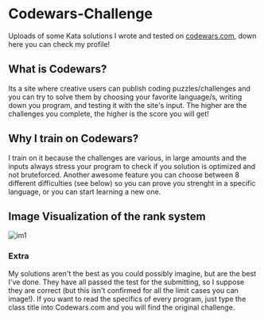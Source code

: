 # Codewars-Challenge
Uploads of some Kata solutions I wrote and tested on [codewars.com](codewars.com), down here you can check my profile!

[](https://www.codewars.com/users/CristhianPeverelli/badges/large)

## What is Codewars?
Its a site where creative users can publish coding puzzles/challenges and you can try to solve them by choosing your favorite language/s, writing down you program, and testing it with the site's input. The higher are the challenges you complete, the higher is the score you will get! 

## Why I train on Codewars?
I train on it because the challenges are various, in large amounts and the inputs always stress your program to check if you solution is optimized and not bruteforced. Another awesome feature you can choose between 8 different difficulties (see below) so you can prove you strenght in a specific language, or you can start learning a new one.

## Image Visualization of the rank system
![im1](https://user-images.githubusercontent.com/74914029/195337785-6443bf2f-aac5-4607-abaf-17515a5cbf77.png)

### Extra
My solutions aren't the best as you could possibly imagine, but are the best I've done. They have all passed the test for the submitting, so I suppose they are correct (but this isn't confirmed for all the limit cases you can image!).
If you want to read the specifics of every program, just type the class title into Codewars.com and you will find the original challenge. 

